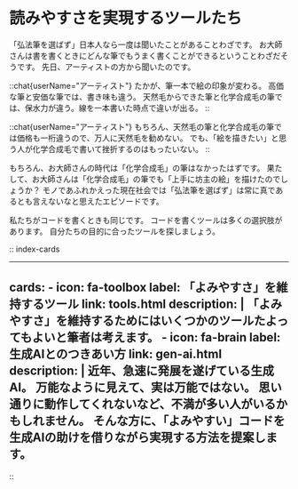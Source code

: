 # 読みやすさを実現するツールたち

「弘法筆を選ばず」日本人なら一度は聞いたことがあることわざです。
お大師さんは書を書くときにどんな筆でもうまく書くことができるということわざだそうです。
先日、アーティストの方から聞いたのです。

::chat{userName="アーティスト"}
たかが、筆一本で絵の印象が変わる。
高価な筆と安価な筆では、書き味も違う。
天然毛からできた筆と化学合成毛の筆では、保水力が違う。線を一本書いた時点で違いが出る。
::

::chat{userName="アーティスト"}
もちろん、天然毛の筆と化学合成毛の筆では価格も一桁違うので、万人に天然毛を勧めない。
でも、「絵を描きたい」と思う人が化学合成毛で書いて挫折するのはもったいない。
::

もちろん、お大師さんの時代は「化学合成毛」の筆はなかったはずです。
果たして、お大師さんは「化学合成毛」の筆でも「上手に坊主の絵」を描けたのでしょうか？
モノであふれかえった現在社会では「弘法筆を選ばず」は常に真であるとも言えないなと思えたエピソードです。

私たちがコードを書くときも同じです。
コードを書くツールは多くの選択肢があります。
自分たちの目的に合ったツールを探しましょう。

:: index-cards

---
cards:
    - icon: fa-toolbox
      label: 「よみやすさ」を維持するツール
      link: tools.html
      description: |
        「よみやすさ」を維持するためにはいくつかのツールたよってもよいと筆者は考えます。
    - icon: fa-brain
      label: 生成AIとのつきあい方
      link: gen-ai.html
      description: |
        近年、急速に発展を遂げている生成AI。
        万能なように見えて、実は万能ではない。
        思い通りに動作してくれないなど、不満が多い人がいるかもしれません。
        そんな方に、「よみやすい」コードを生成AIの助けを借りながら実現する方法を提案します。
---

::